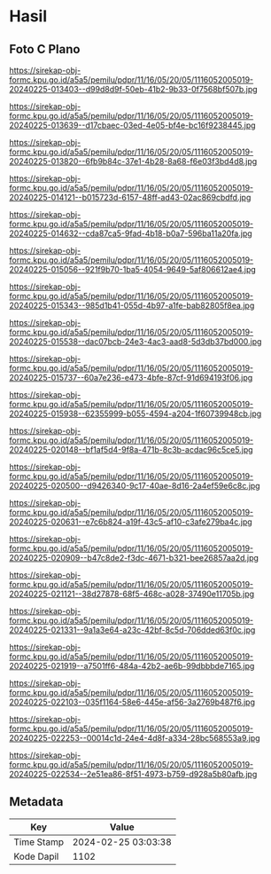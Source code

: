 # Hasil

## Foto C Plano

https://sirekap-obj-formc.kpu.go.id/a5a5/pemilu/pdpr/11/16/05/20/05/1116052005019-20240225-013403--d99d8d9f-50eb-41b2-9b33-0f7568bf507b.jpg

https://sirekap-obj-formc.kpu.go.id/a5a5/pemilu/pdpr/11/16/05/20/05/1116052005019-20240225-013639--d17cbaec-03ed-4e05-bf4e-bc16f9238445.jpg

https://sirekap-obj-formc.kpu.go.id/a5a5/pemilu/pdpr/11/16/05/20/05/1116052005019-20240225-013820--6fb9b84c-37e1-4b28-8a68-f6e03f3bd4d8.jpg

https://sirekap-obj-formc.kpu.go.id/a5a5/pemilu/pdpr/11/16/05/20/05/1116052005019-20240225-014121--b015723d-6157-48ff-ad43-02ac869cbdfd.jpg

https://sirekap-obj-formc.kpu.go.id/a5a5/pemilu/pdpr/11/16/05/20/05/1116052005019-20240225-014632--cda87ca5-9fad-4b18-b0a7-596ba11a20fa.jpg

https://sirekap-obj-formc.kpu.go.id/a5a5/pemilu/pdpr/11/16/05/20/05/1116052005019-20240225-015056--921f9b70-1ba5-4054-9649-5af806612ae4.jpg

https://sirekap-obj-formc.kpu.go.id/a5a5/pemilu/pdpr/11/16/05/20/05/1116052005019-20240225-015343--985d1b41-055d-4b97-a1fe-bab82805f8ea.jpg

https://sirekap-obj-formc.kpu.go.id/a5a5/pemilu/pdpr/11/16/05/20/05/1116052005019-20240225-015538--dac07bcb-24e3-4ac3-aad8-5d3db37bd000.jpg

https://sirekap-obj-formc.kpu.go.id/a5a5/pemilu/pdpr/11/16/05/20/05/1116052005019-20240225-015737--60a7e236-e473-4bfe-87cf-91d694193f06.jpg

https://sirekap-obj-formc.kpu.go.id/a5a5/pemilu/pdpr/11/16/05/20/05/1116052005019-20240225-015938--62355999-b055-4594-a204-1f60739948cb.jpg

https://sirekap-obj-formc.kpu.go.id/a5a5/pemilu/pdpr/11/16/05/20/05/1116052005019-20240225-020148--bf1af5d4-9f8a-471b-8c3b-acdac96c5ce5.jpg

https://sirekap-obj-formc.kpu.go.id/a5a5/pemilu/pdpr/11/16/05/20/05/1116052005019-20240225-020500--d9426340-9c17-40ae-8d16-2a4ef59e6c8c.jpg

https://sirekap-obj-formc.kpu.go.id/a5a5/pemilu/pdpr/11/16/05/20/05/1116052005019-20240225-020631--e7c6b824-a19f-43c5-af10-c3afe279ba4c.jpg

https://sirekap-obj-formc.kpu.go.id/a5a5/pemilu/pdpr/11/16/05/20/05/1116052005019-20240225-020909--b47c8de2-f3dc-4671-b321-bee26857aa2d.jpg

https://sirekap-obj-formc.kpu.go.id/a5a5/pemilu/pdpr/11/16/05/20/05/1116052005019-20240225-021121--38d27878-68f5-468c-a028-37490e11705b.jpg

https://sirekap-obj-formc.kpu.go.id/a5a5/pemilu/pdpr/11/16/05/20/05/1116052005019-20240225-021331--9a1a3e64-a23c-42bf-8c5d-706dded63f0c.jpg

https://sirekap-obj-formc.kpu.go.id/a5a5/pemilu/pdpr/11/16/05/20/05/1116052005019-20240225-021919--a7501ff6-484a-42b2-ae6b-99dbbbde7165.jpg

https://sirekap-obj-formc.kpu.go.id/a5a5/pemilu/pdpr/11/16/05/20/05/1116052005019-20240225-022103--035f1164-58e6-445e-af56-3a2769b487f6.jpg

https://sirekap-obj-formc.kpu.go.id/a5a5/pemilu/pdpr/11/16/05/20/05/1116052005019-20240225-022253--00014c1d-24e4-4d8f-a334-28bc568553a9.jpg

https://sirekap-obj-formc.kpu.go.id/a5a5/pemilu/pdpr/11/16/05/20/05/1116052005019-20240225-022534--2e51ea86-8f51-4973-b759-d928a5b80afb.jpg


## Metadata

| Key        | Value               |
| ---------- | ------------------- |
| Time Stamp | 2024-02-25 03:03:38 |
| Kode Dapil | 1102                |



